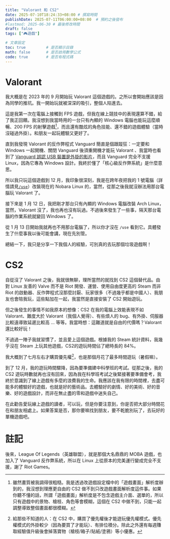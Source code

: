 ```yaml
---
title: "Valorant 和 CS2"
date: 2025-07-10T18:24:33+08:00 # 撰寫時間
publishDate: 2025-07-11T06:00:00+08:00  # 預約之後發布
#lastmod: 2025-06-30 # 最後修改時間
draft: false
tags: ["🎮️遊戲"]

# 文章設定
toc: true         # 是否顯示目錄
math: false       # 是否啟用數學公式
code: true        # 是否有程式碼
---
```


# Valorant

我大概是在 2023 年的 9 月開始玩 Valorant 這個遊戲的。之所以會開始應該是因為同學的推坑。我一開始玩就被深深的吸引，整個人陷進去。

這是我第一次在電腦上接觸到 FPS 遊戲，但我在線上競技中的表現還算不錯，給了我正回饋。我沒想到我當時用的一台只有內顯的 Windows 電腦也能玩這麼順暢、200 FPS 的射擊遊戲[^1]，而且還有酷炫的角色技能、還不錯的遊戲體驗（當時沒碰過外掛）。和朋友一起玩體驗又更好了。
[^1]: 雖然畫質被我調得很粗糙。我是透過改遊戲設定檔中的「遊戲畫面」解析度辦到的，我沒想到理應更自由的 CS2 做不到只改遊戲畫面解析度這件事。如果你聽不懂的話，所謂「遊戲畫面」解析度是不包含遊戲主介面、選單的，所以只有遊戲中的景物、槍枝、角色等會模糊，這個在 CS2 中做不到，只能一起調整導致整個畫面都很模糊。

直到我發現 Valorant 的反作弊程式 Vanguard 簡直是個跟蹤狂：一定要和 Windows 一起開機、關閉 Vanguard 後須重開機才能玩 Valorant 、我當時也看到了 [Vanguard 誤認 USB 裝置是外掛的影片]()，而且 Vanguard 完全不支援 Linux，因為它專為 Windows 設計。我終於懂了「核心級反作弊系統」是什麼意思。

所以我只玩這個遊戲到 12 月，我印象很深刻，我是在跨年夜把我的 1 號電腦（詳情請見[`/use`](https://tux24.xyz/use)）改裝現在的 Nobara Linux 的，當然，從那之後我就沒辦法用那台電腦玩 Valorant 了。

接下來是 1 月 12 日，我把剛才那台只有內顯的 Windows 電腦改裝 Arch Linux，當然，Valorant 沒了，我也再也沒有玩過。不過後來發生了一些事，隔天那台電腦的作業系統就變回 Windows 了。

從 1 月 13 日開始我就再也不用那台電腦了，所以你才沒在 `/use` 看到它。具體發生了什麼事我以後可能會講，現在先別管。

總結一下，我只是分享一下我個人的經驗，可別真的去玩那個垃圾遊戲啊！

# CS2

自從沒了 Valorant 之後，我就很無聊，理所當然的就找到 CS2 這個替代品。由對 Linux 友善的 Valve 而不是 Riot 開發、運營、使用自由度更高的 Steam 而非 Riot 的啟動器、反作弊程式沒那麼討厭、玩家很多（不過幾乎都是中國人）、我朋友也會陪我玩，這些點加在一起，我當然是直接安裝了 CS2 開始遊玩。

但之後發生的事情不如我原本的想像：CS2 在我的電腦上效能表現不如 Valorant、難度大於 Valorant（我個人覺得）、有些煩人的 bug、有外掛、伺服器比較遠導致延遲比較高 … 等等。我當時想：這難道就是自由的代價嗎？Valorant 還比較好玩！

不過過一陣子我就習慣了，並且愛上這個遊戲。根據我的 Steam 統計資料，我幾乎沒在 Steam 上玩其他遊戲，CS2的遊玩時間佔了總時長的 84%。

我大概到了七月左右才購買優先權[^2]，也是那個月花了最多時間遊玩（暑假嘛）。
[^2]: 給那些不知道的人：在 CS2 中，購買了優先權後才能遊玩優先權模式。優先權模式的外掛較少（因為要買了才能玩）、有排位積分。除此之外還有每週賺取經驗值升級後會掉落寶物（槍枝/箱子/貼紙/塗鴉）等小優惠。

到了 12 月，我的遊玩時間驟降，因為要準備建中科學班的考試。從那之後，我的 CS2 遊玩時數就再也沒有回來，因為我在科學班考試之後緊接著要準備會考，我終於意識到了線上遊戲有多麼的浪費我的生命。我應該在我有限的時間裡，去盡可能多的體驗好的遊戲，也就是好的藝術品。去體驗好的劇情、好的美術、好的音樂、好的遊戲設計，而非在無止盡的零和遊戲中迷失自己。

在此勸告愛玩線上遊戲的讀者，可以玩，但是你要注意到，你是否把大部分時間花在和朋友相處上。如果答案是否，那你要嘛找到朋友，要不乾脆別玩了，去玩好的單機遊戲吧。

# 註記

後來，League Of Legends（英雄聯盟），就是那個大名鼎鼎的 MOBA 遊戲，也加入了 Vanguard 反作弊系統，所以在 Linux 上從原本的完美運行變成完全不支援，謝了 Riot Games。


